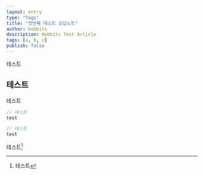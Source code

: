 ```yaml
---
layout: entry
type: "Tags"
title: "첫번째 테스트 오답노트"
author: hobbits
description: Hobbits Test Article
tags: [a, b, c]
publish: false
---
```


테스트


## 테스트

테스트

```javascript
// 테스트
test
```

```java
// 테스트
test
```
테스트[^1]


[^1]: 테스트